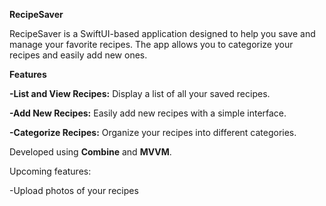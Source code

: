 **RecipeSaver**

RecipeSaver is a SwiftUI-based application designed to help you save and manage your favorite recipes. The app allows you to categorize your recipes and easily add new ones.


**Features**

**-List and View Recipes:** Display a list of all your saved recipes.

**-Add New Recipes:** Easily add new recipes with a simple interface.

**-Categorize Recipes:** Organize your recipes into different categories.

Developed using **Combine** and **MVVM**.


Upcoming features:

-Upload photos of your recipes
